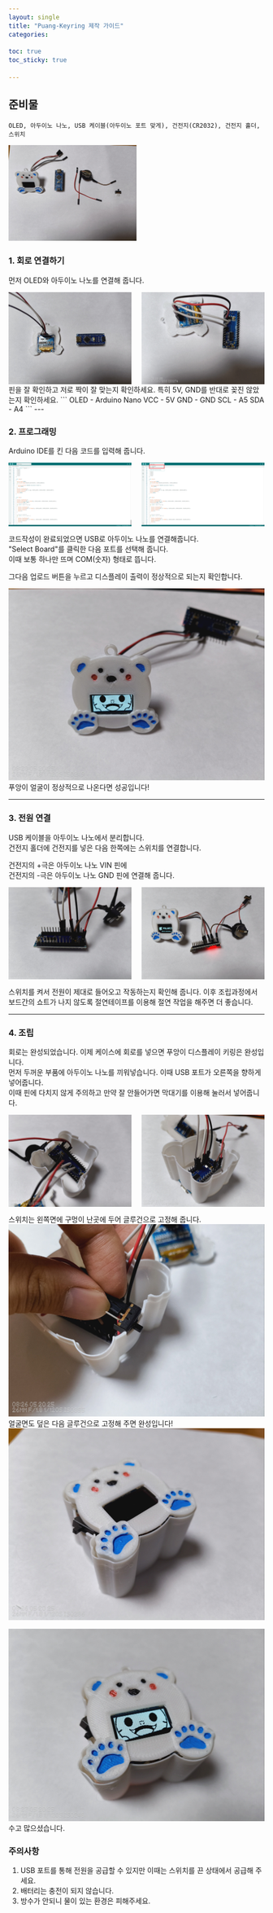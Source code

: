 ```yaml
---
layout: single
title: "Puang-Keyring 제작 가이드"
categories: 

toc: true
toc_sticky: true

---
```

## 준비물
```
OLED, 아두이노 나노, USB 케이블(아두이노 포트 맞게), 건전지(CR2032), 건전지 홀더, 스위치  
```
<img src="/assets/images/post/CAU-COSS/KakaoTalk_20250520_082928200_21.jpg" alt="준비물" style="max-width: 50%; height: auto;">

### 1. 회로 연결하기
먼저 OLED와 아두이노 나노를 연결해 줍니다.  
<div style="display: flex; justify-content: center; align-items: flex-start; gap: 20px;">
  <img src="/assets/images/post/CAU-COSS/KakaoTalk_20250520_082928200_20.jpg" alt="회로연결1" style="max-width: 48%;">
  <img src="/assets/images/post/CAU-COSS/KakaoTalk_20250520_082928200_19.jpg" alt="회로연결2" style="max-width: 48%;">
</div>
핀을 잘 확인하고 저로 짝이 잘 맞는지 확인하세요. 특히 5V, GND를 반대로 꽂진 않았는지 확인하세요.  
```
OLED    - Arduino Nano  
VCC     - 5V  
GND     - GND  
SCL     - A5  
SDA     - A4  
```
---

### 2. 프로그래밍 
Arduino IDE를 킨 다음 코드를 입력해 줍니다.  
<div style="display: flex; justify-content: center; align-items: flex-start; gap: 20px;">
  <img src="/assets/images/post/CAU-COSS/Snipaste_2025-05-20_09-09-34.png" alt="Image 1 Description" style="max-width: 48%;">
  <img src="/assets/images/post/CAU-COSS/Snipaste_2025-05-20_09-11-59.png" alt="Image 2 Description" style="max-width: 48%;">
</div>

코드작성이 완료되었으면 USB로 아두이노 나노를 연결해줍니다.  
"Select Board"를 클릭한 다음 포트를 선택해 줍니다.  
이때 보통 하나만 뜨며 COM(숫자) 형태로 뜹니다.  
  
그다음 업로드 버튼을 누르고 디스플레이 출력이 정상적으로 되는지 확인합니다.  

![](/assets\images\post\CAU-COSS\KakaoTalk_20250520_082928200_17.jpg)
푸앙이 얼굴이 정상적으로 나온다면 성공입니다!  

---

### 3. 전원 연결
USB 케이블을 아두이노 나노에서 분리합니다.  
건전지 홀더에 건전지를 넣은 다음 한쪽에는 스위치를 연결합니다.

건전지의 +극은 아두이노 나노 VIN 핀에  
건전지의 -극은 아두이노 나노 GND 핀에 연결해 줍니다.  

<div style="display: flex; justify-content: center; align-items: flex-start; gap: 20px;">
  <img src="/assets/images/post/CAU-COSS/KakaoTalk_20250520_082928200_11.jpg" alt="이미지 11" style="max-width: 48%;">
  <img src="/assets/images/post/CAU-COSS/KakaoTalk_20250520_082928200_10.jpg" alt="이미지 10" style="max-width: 48%;">
</div>

스위치를 켜서 전원이 제대로 들어오고 작동하는지 확인해 줍니다.
이후 조립과정에서 보드간의 쇼트가 나지 않도록 절연테이프를 이용해 절연 작업을 해주면 더 좋습니다.  

---

### 4. 조립
회로는 완성되었습니다. 이제 케이스에 회로를 넣으면 푸앙이 디스플레이 키링은 완성입니다.  
먼저 두꺼운 부품에 아두이노 나노를 끼워넣습니다. 이때 USB 포트가 오른쪽을 향하게 넣어줍니다.  
이때 핀에 다치지 않게 주의하고 만약 잘 안들어가면 막대기를 이용해 눌러서 넣어줍니다.  
<div style="display: flex; justify-content: center; align-items: flex-start; gap: 20px;">
  <img src="/assets/images/post/CAU-COSS/KakaoTalk_20250520_082928200_09.jpg" alt="Description for Image 09" style="max-width: 48%;">
  <img src="/assets/images/post/CAU-COSS/KakaoTalk_20250520_082928200_07.jpg" alt="Description for Image 07" style="max-width: 48%;">
</div>

스위치는 왼쪽면에 구멍이 난곳에 두어 글루건으로 고정해 줍니다.
![](/assets\images\post\CAU-COSS\KakaoTalk_20250520_082928200_04.jpg)
얼굴면도 덮은 다음 글루건으로 고정해 주면 완성입니다!
![](/assets\images\post\CAU-COSS\KakaoTalk_20250520_082928200_03.jpg)

![](/assets\images\post\CAU-COSS\KakaoTalk_20250520_082928200_02.jpg)
수고 많으셨습니다.

### 주의사항
1. USB 포트를 통해 전원을 공급할 수 있지만 이때는 스위치를 끈 상태에서 공급해 주세요.  
2. 배터리는 충전이 되지 않습니다.
3. 방수가 안되니 물이 있는 환경은 피해주세요.
